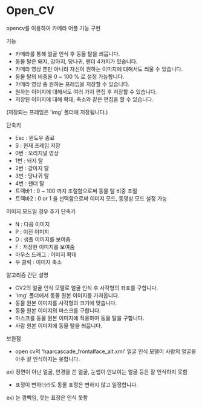 # Open_CV

opencv를 이용하여 카메라 어플 기능 구현

기능
- 카메라를 통해 얼굴 인식 후 동물 탈을 씌웁니다.
- 동물 탈은 돼지, 강아지, 당나귀, 팬더 4가지가 있습니다.
- 카메라 영상 뿐만 아니라 자신이 원하는 이미지에 대해서도 씌울 수 있습니다.
- 동물 탈의 비중을 0 ~ 100 % 로 설정 가능합니다.
- 카메라 영상 중 원하는 프레임을 저장할 수 있습니다.
- 원하는 이미지에 대해서도 여러 가지 편집 후 저장할 수 있습니다.
- 저장된 이미지에 대해 확대, 축소와 같은 편집을 할 수 있습니다.

(저장되는 프레임은 'img' 폴더에 저장됩니다.)

단축키
- Esc : 윈도우 종료
- S : 현재 프레임 저장
- 0번 : 오리지널 영상
- 1번 : 돼지 탈
- 2번 : 강아지 탈
- 3번 : 당나귀 탈
- 4번 : 팬더 탈
- 트랙바1 : 0 ~ 100 까지 조절함으로써 동물 탈 비중 조절
- 트랙바2 : 0 or 1 을 선택함으로써 이미지 모드, 동영상 모드 설정 가능

이미지 모드일 경우 추가 단축키
- N : 다음 이미지
- P : 이전 이미지
- D : 샘플 이미지를 보여줌
- F : 저장한 이미지를 보여줌
- 마우스 드래그 : 이미지 확대
- 우 클릭 : 이미지 축소


알고리즘 간단 설명
- CV2의 얼굴 인식 모델로 얼굴 인식 후 사각형의 좌표를 구합니다.
- 'img' 폴더에서 동물 원본 이미지를 가져옵니다.
- 동물 원본 이미지를 사각형의 크기에 맞춥니다.
- 동물 원본 이미지의 마스크를 구합니다.
- 마스크를 동물 원본 이미지에 적용하여 동물 탈을 구합니다.
- 사람 원본 이미지에 동물 탈을 씌웁니다.

보완점
- open cv의 'haarcascade_frontalface_alt.xml' 얼굴 인식 모델이 사람의 얼굴을 아주 잘 인식하지는 못합니다.

ex) 정면이 아닌 얼굴, 안경을 쓴 얼굴, 눈썹이 안보이는 얼굴 등은 잘 인식하지 못함
- 표정이 변하더라도 동물 표정은 변하지 않고 일정합니다.

ex) 눈 깜빡임, 웃는 표정은 인식 못함

